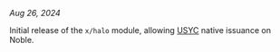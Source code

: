 *Aug 26, 2024*

Initial release of the `x/halo` module, allowing [USYC](https://usyc.hashnote.com) native issuance on Noble.
